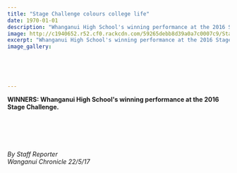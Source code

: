 ```yaml
---
title: "Stage Challenge colours college life"
date: 1970-01-01
description: "Whanganui High School's winning performance at the 2016 Stage Challenge..."
image: http://c1940652.r52.cf0.rackcdn.com/59265debb8d39a0a7c0007c9/Stage-challenge-website-banner.jpg
excerpt: "Whanganui High School's winning performance at the 2016 Stage Challenge."
image_gallery:
    
    
    
    
    
---
```


<p><strong>WINNERS: Whanganui High School's winning performance at the 2016 Stage Challenge.</strong></p>
<p><strong><br /></strong></p>
<p><strong><br /></strong></p>
<p><img src="/uploads/59265d5cb8d39a0a7c0007c7/Stage-challenge-article-chron-re-last-year.JPG" alt="" /></p>
<p><em>By Staff Reporter</em><br /><em>Wanganui Chronicle 22/5/17</em></p>


